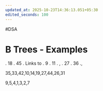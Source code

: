 ```yaml
---
updated_at: 2025-10-23T14:36:13.051+05:30
edited_seconds: 100
---
```

#DSA 
# B Trees - Examples
. 18 . 45 .
Links to 
. 9 . 11 . ,
. 27 . 36 .,


35,33,42,10,14,19,27,44,26,31


9,5,4,1,3,2,7